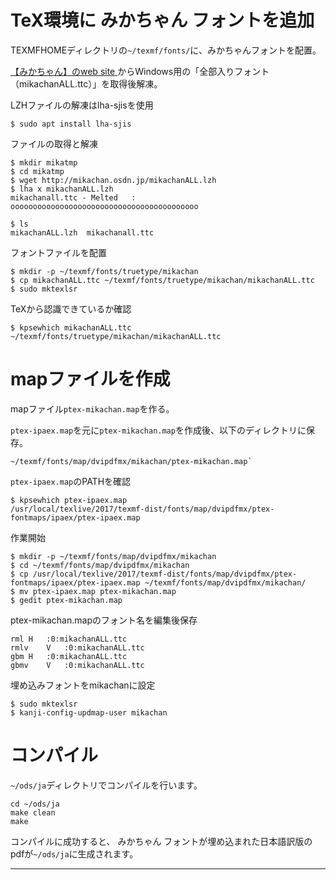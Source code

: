 

# TeX環境に みかちゃん フォントを追加

TEXMFHOMEディレクトリの`~/texmf/fonts/`に、みかちゃんフォントを配置。

[【みかちゃん】のweb site ](http://www001.upp.so-net.ne.jp/mikachan/)からWindows用の「全部入りフォント（mikachanALL.ttc）」を取得後解凍。

LZHファイルの解凍はlha-sjisを使用
```
$ sudo apt install lha-sjis 
```

ファイルの取得と解凍
```
$ mkdir mikatmp
$ cd mikatmp
$ wget http://mikachan.osdn.jp/mikachanALL.lzh
$ lha x mikachanALL.lzh
mikachanall.ttc	- Melted   :  oooooooooooooooooooooooooooooooooooooooooo

$ ls
mikachanALL.lzh  mikachanall.ttc
```

フォントファイルを配置
```
$ mkdir -p ~/texmf/fonts/truetype/mikachan
$ cp mikachanALL.ttc ~/texmf/fonts/truetype/mikachan/mikachanALL.ttc
$ sudo mktexlsr
```

TeXから認識できているか確認
```
$ kpsewhich mikachanALL.ttc
~/texmf/fonts/truetype/mikachan/mikachanALL.ttc
```



# mapファイルを作成

mapファイル`ptex-mikachan.map`を作る。

`ptex-ipaex.map`を元に`ptex-mikachan.map`を作成後、以下のディレクトリに保存。
```
~/texmf/fonts/map/dvipdfmx/mikachan/ptex-mikachan.map`
```

`ptex-ipaex.map`のPATHを確認
```
$ kpsewhich ptex-ipaex.map
/usr/local/texlive/2017/texmf-dist/fonts/map/dvipdfmx/ptex-fontmaps/ipaex/ptex-ipaex.map
```

作業開始
```
$ mkdir -p ~/texmf/fonts/map/dvipdfmx/mikachan
$ cd ~/texmf/fonts/map/dvipdfmx/mikachan
$ cp /usr/local/texlive/2017/texmf-dist/fonts/map/dvipdfmx/ptex-fontmaps/ipaex/ptex-ipaex.map ~/texmf/fonts/map/dvipdfmx/mikachan/
$ mv ptex-ipaex.map ptex-mikachan.map
$ gedit ptex-mikachan.map
```

ptex-mikachan.mapのフォント名を編集後保存
```
rml	H	:0:mikachanALL.ttc
rmlv	V	:0:mikachanALL.ttc
gbm	H	:0:mikachanALL.ttc
gbmv	V	:0:mikachanALL.ttc
```

埋め込みフォントをmikachanに設定
```
$ sudo mktexlsr
$ kanji-config-updmap-user mikachan
```

# コンパイル

`~/ods/ja`ディレクトリでコンパイルを行います。
```
cd ~/ods/ja
make clean
make
```

コンパイルに成功すると、 みかちゃん フォントが埋め込まれた日本語訳版のpdfが`~/ods/ja`に生成されます。

----

